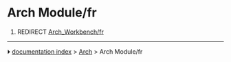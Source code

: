 # Arch Module/fr
1.  REDIRECT [Arch_Workbench/fr](Arch_Workbench/fr.md)



---
⏵ [documentation index](../README.md) > [Arch](Arch_Workbench.md) > Arch Module/fr
